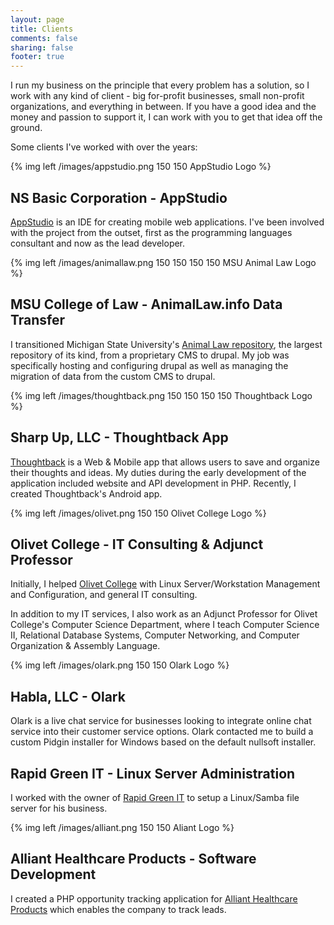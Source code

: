 ```yaml
---
layout: page
title: Clients
comments: false
sharing: false
footer: true
---
```


I run my business on the principle that every problem has a solution, so I work with any kind of client - big for-profit businesses, small non-profit organizations, and everything in between. If you have a good idea and the money and passion to support it, I can work with you to get that idea off the ground.

Some clients I've worked with over the years:

{% img left /images/appstudio.png 150 150 AppStudio Logo %}

NS Basic Corporation - AppStudio
--------------------------------

[AppStudio](https://www.nsbasic.com/) is an IDE for creating mobile web applications. I've been involved with the project from the outset, first as the programming languages consultant and now as the lead developer.

{% img left /images/animallaw.png 150 150 150 150 MSU Animal Law Logo %}

MSU College of Law - AnimalLaw.info Data Transfer
-------------------------------------------------

I transitioned Michigan State University's [Animal Law repository](http://animallaw.info), the largest repository of its kind, from a proprietary CMS to drupal. My job was specifically hosting and configuring drupal as well as managing the migration of data from the custom CMS to drupal.

{% img left /images/thoughtback.png 150 150 150 150 Thoughtback Logo %}

Sharp Up, LLC - Thoughtback App
----------------------------------------------

[Thoughtback](https://thoughtback.com/) is a Web & Mobile app that allows users to save and organize their thoughts and ideas. My duties during the early development of the application included website and API development in PHP. Recently, I created Thoughtback's Android app.

{% img left /images/olivet.png 150 150 Olivet College Logo %}

Olivet College - IT Consulting & Adjunct Professor
--------------------------------------------------

Initially, I helped [Olivet College](http://www.olivetcollege.edu/) with Linux Server/Workstation Management and Configuration, and general IT consulting.

In addition to my IT services, I also work as an Adjunct Professor for Olivet College's Computer Science Department, where I teach Computer Science II, Relational Database Systems, Computer Networking, and Computer Organization & Assembly Language.

{% img left /images/olark.png 150 150 Olark Logo %}

Habla, LLC - Olark
------------------

Olark is a live chat service for businesses looking to integrate online chat service into their customer service options. Olark contacted me to build a custom Pidgin installer for Windows based on the default nullsoft installer.

Rapid Green IT - Linux Server Administration
--------------------------------------------

I worked with the owner of [Rapid Green IT](http://www.rapidgreenit.com/) to setup a Linux/Samba file server for his business.

{% img left /images/alliant.png 150 150 Aliant Logo %}

Alliant Healthcare Products - Software Development
--------------------------------------------------

I created a PHP opportunity tracking application for [Alliant Healthcare Products](http://allianthealthcare.com/) which enables the company to track leads.
